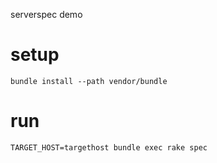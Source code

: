 serverspec demo

# setup

```
bundle install --path vendor/bundle
```

# run

```
TARGET_HOST=targethost bundle exec rake spec
```

